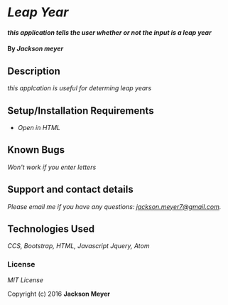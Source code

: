 # _Leap Year_

#### _this application tells the user whether or not the input is a leap year_

#### By _Jackson meyer_

## Description

_this applcation is useful for determing leap years_

## Setup/Installation Requirements

* _Open in HTML_

## Known Bugs

_Won't work if you enter letters_

## Support and contact details

_Please email me if you have any questions: jackson.meyer7@gmail.com._

## Technologies Used

_CCS, Bootstrap, HTML, Javascript Jquery, Atom_

### License

*MIT License*

Copyright (c) 2016 **Jackson Meyer**

